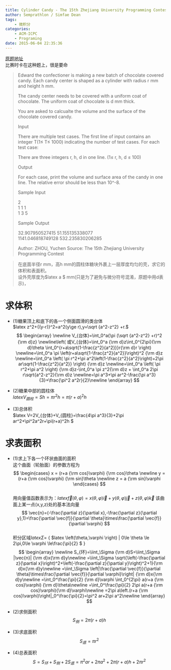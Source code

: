 ```yaml
---
title: Cylinder Candy - The 15th Zhejiang University Programming Contest 求积分
author: Semprathlon / Simfae Dean
tags:
	- 微积分
categories:
	- ACM-ICPC
	- Programing
date: 2015-06-04 22:35:36
---
```

[原题地址](http://acm.zju.edu.cn/onlinejudge/showProblem.do?problemCode=3866)   
比赛时卡在这种题上，很是要命   

> Edward the confectioner is making a new batch of chocolate covered candy. Each candy center is shaped as a cylinder with radius r mm and height h mm.
> 
> The candy center needs to be covered with a uniform coat of chocolate. The uniform coat of chocolate is d mm thick.
> 
> You are asked to calcualte the volume and the surface of the chocolate covered candy.
> 
> Input
> 
> There are multiple test cases. The first line of input contains an integer T(1≤ T≤ 1000) indicating the number of test cases. For each test case:
> 
> There are three integers r, h, d in one line. (1≤ r, h, d ≤ 100)
> 
> Output
> 
> For each case, print the volume and surface area of the candy in one line. The relative error should be less than 10^-8.
> 
> Sample Input
> 
> 2   
> 1 1 1   
> 1 3 5   
> 
> Sample Output
> 
> 32.907950527415 51.155135338077   
> 1141.046818749128 532.235830206285   
> 
> Author: ZHOU, Yuchen Source: The 15th Zhejiang University Programming Contest   


> 在底面半径r mm，高h mm的圆柱体糖块外裹上一层厚度均匀的壳，求它的体积和表面积。   
> 设外壳厚度为$latex  a $ mm(只是为了避免与微分符号混淆，原题中用d表示)，   

# 求体积   
* (1)糖果顶上和底下的各一个侧面圆滑的类台体   
$latex  z^2+{(y-r)}^2=a^2(y\ge r),y=\sqrt {a^2-z^2} +r.$   
$$  
\begin{array}
\newline
V_{台体}=\int_0^a{\pi (\sqrt {a^2-z^2} +r)^2 {\rm d}z}
\newline\left( 或V_{台体}=\int_0^a {\rm d}z\int_0^{2\pi}{\rm d}\theta \int_0^{r+a\sqrt{1-\frac{z^2}{a^2}}}r{\rm d}r \right)
\newline=\int_0^a \pi \left(r+a\sqrt{1-\frac{z^2}{a^2}}\right)^2 {\rm d}z
\newline=\int_0^a \left( \pi r^2+\pi a^2\left(1-\frac{z^2}{a^2}\right)+2\pi ar\sqrt{1-\frac{z^2}{a^2}} \right) {\rm d}z
\newline=\int_0^a \left( \pi r^2+\pi a^2 \right) {\rm d}z-\int_0^a \pi z^2{\rm d}z + \int_0^a 2\pi r\sqrt{a^2-z^2}{\rm d}z
\newline=\pi a^3+\pi ar^2-\frac{\pi a^3}{3}+\frac{\pi^2 a^2r}{2}\newline
\end{array}
$$   

* (2)糖果中部的圆柱体   
$latex  V_{圆柱}=Sh=\pi r^2h=\pi(r+a)^2h$

* (3)总体积   
$latex  V=2V_{台体}+V_{圆柱}=\frac{4\pi a^3}{3}+2\pi ar^2+\pi^2a^2r+\pi(r+a)^2h $

# 求表面积   
* (1)求上下各一个环状曲面的面积   
这个曲面（轮胎面）的参数方程为
$$ 
\begin{cases}  
x = (r+a {\rm cos}\varphi) {\rm cos}\theta \newline  
y = (r+a {\rm cos}\varphi) {\rm sin}\theta \newline  
z = a {\rm sin}\varphi  
\end{cases}  
$$  
用向量值函数表示为：$latex \vec{f}(\theta,\varphi)=x(\theta,\varphi)\vec{i}+y(\theta,\varphi)\vec{j}+z(\theta,\varphi)\vec{k}$
该曲面上某一点(x,y,z)处的基本法向量
$$ 
\vec{n}=(-\frac{\partial z}{\partial x},-\frac{\partial z}{\partial y},1)=\frac{\partial \vec{f}}{\partial \theta}\times\frac{\partial \vec{f}}{\partial \varphi}
$$  
积分区域$latex  \Sigma=$ { $latex \left(\theta,\varphi \right) | 0\le \theta \le 2\pi,0\le \varphi \le\frac{\pi}{2} $ } 
$$  
\begin{array}
\newline
S_{环}=\iint_\Sigma {\rm d}S=\iint_\Sigma |\vec{n}| {\rm d}x{\rm d}y\newline
=\iint_\Sigma \sqrt{\left(-\frac{\partial z}{\partial x}\right)^2+\left(-\frac{\partial z}{\partial y}\right)^2+1}{\rm d}x{\rm d}y\newline
=\iint_\Sigma \left|\frac{\partial \vec{f}}{\partial \theta}\times\frac{\partial \vec{f}}{\partial \varphi}\right|  {\rm d}x{\rm d}y\newline
=\int_0^\frac{\pi}{2} {\rm d}\varphi \int_0^{2\pi} a(r+a {\rm cos}\varphi) {\rm d}\theta\newline
=\int_0^\frac{\pi}{2} 2\pi a(r+a {\rm cos}\varphi){\rm d}\varphi\newline
=2\pi a\left.(r+a {\rm cos}\varphi)\right|_0^\frac{\pi}{2}=\pi^2 ar+2\pi a^2\newline
\end{array}
$$  

* (2)求侧面积   
$$
S_{侧}=2 \pi(r+a)h
$$

* (3)求底面积   
$$
S_{底}=\pi r^2
$$

* (4)总表面积   
$$
S=S_{环}+S_{侧}+2S_{底}=\pi^2 ar+2\pi a^2+2 \pi(r+a)h+2 \pi r^2
$$
